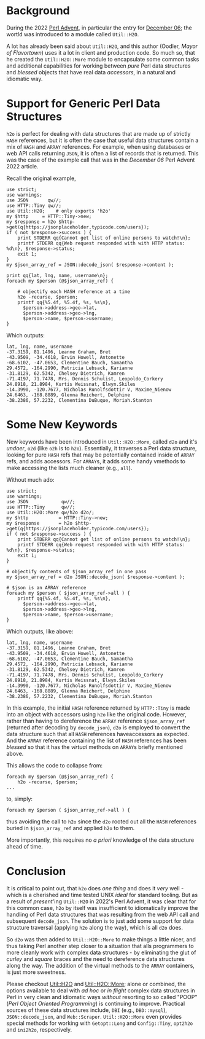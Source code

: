 # Background

During the 2022 [Perl Advent](https://perladvent.org/2022/2022-12-06.html), in particular the entry for [December 06](https://perladvent.org/2022/2022-12-06.html); the wortld was introduced to a module called `Util::H2O`.

A lot has already been said about `Util::H2O`, and this author (Oodler, _Mayor of Flavortown_) uses it a lot in client and production code. So much so, that he created the `Util::H2O::More` module to encapsulate some common tasks and additional capabilities for working between _pure_ Perl data structures and _blessed_ objects that have real data _accessors_, in a natural and idiomatic way.

# Support for Generic Perl Data Structures

`h2o` is perfect for dealing with data structures that are made up of strictly `HASH` references, but it is often the case that useful data structures contain a mix of `HASH` and `ARRAY` references. For example, when using databases or web API calls returning `JSON`, it is often a list of records that is returned. This was the case of the example call that was in the _December 06_ Perl Advent 2022 article. 

Recall the original example,

    use strict;
    use warnings;
    use JSON       qw//;
    use HTTP::Tiny qw//;
    use Util::H2O;    # only exports 'h2o'
    my $http     = HTTP::Tiny->new;
    my $response = h2o $http->get(q{https://jsonplaceholder.typicode.com/users});
    if ( not $response->success ) {
        print STDERR qq{Cannot get list of online persons to watch!\n};
        printf STDERR qq{Web request responded with with HTTP status: %d\n}, $response->status;
        exit 1;
    }
    my $json_array_ref = JSON::decode_json( $response->content );

    print qq{lat, lng, name, username\n};
    foreach my $person (@$json_array_ref) {

        # objectify each HASH reference at a time
        h2o -recurse, $person;
        printf qq{%5.4f, %5.4f, %s, %s\n},
          $person->address->geo->lat,
          $person->address->geo->lng,
          $person->name, $person->username;
    }

Which outputs:

    lat, lng, name, username
    -37.3159, 81.1496, Leanne Graham, Bret
    -43.9509, -34.4618, Ervin Howell, Antonette
    -68.6102, -47.0653, Clementine Bauch, Samantha
    29.4572, -164.2990, Patricia Lebsack, Karianne
    -31.8129, 62.5342, Chelsey Dietrich, Kamren
    -71.4197, 71.7478, Mrs. Dennis Schulist, Leopoldo_Corkery
    24.8918, 21.8984, Kurtis Weissnat, Elwyn.Skiles
    -14.3990, -120.7677, Nicholas Runolfsdottir V, Maxime_Nienow
    24.6463, -168.8889, Glenna Reichert, Delphine
    -38.2386, 57.2232, Clementina DuBuque, Moriah.Stanton

# Some New Keywords

New keywords have been introduced in `Util::H2O::More`, called `d2o` and it's _undoer_, `o2d` (like `o2h` is to `h2o`). Essentially, it traverses a Perl data structure, looking for pure `HASH` refs that may be potentially contained inside of `ARRAY` refs, and adds accessors. For `ARRAY`s, it adds some handy vmethods to make accessing the lists much cleaner (e.g., `all`).

Without much ado:

    use strict;
    use warnings;
    use JSON            qw//;
    use HTTP::Tiny      qw//;
    use Util::H2O::More qw/h2o d2o/;
    my $http           = HTTP::Tiny->new;
    my $response       = h2o $http->get(q{https://jsonplaceholder.typicode.com/users});
    if ( not $response->success ) {
        print STDERR qq{Cannot get list of online persons to watch!\n};
        printf STDERR qq{Web request responded with with HTTP status: %d\n}, $response->status;
        exit 1;
    }

    # objectify contents of $json_array_ref in one pass
    my $json_array_ref = d2o JSON::decode_json( $response->content );
    
    # $json is an ARRAY reference
    foreach my $person ( $json_array_ref->all ) {
        printf qq{%5.4f, %5.4f, %s, %s\n},
          $person->address->geo->lat,
          $person->address->geo->lng,
          $person->name, $person->username;
    }

Which outputs, like above:

    lat, lng, name, username
    -37.3159, 81.1496, Leanne Graham, Bret
    -43.9509, -34.4618, Ervin Howell, Antonette
    -68.6102, -47.0653, Clementine Bauch, Samantha
    29.4572, -164.2990, Patricia Lebsack, Karianne
    -31.8129, 62.5342, Chelsey Dietrich, Kamren
    -71.4197, 71.7478, Mrs. Dennis Schulist, Leopoldo_Corkery
    24.8918, 21.8984, Kurtis Weissnat, Elwyn.Skiles
    -14.3990, -120.7677, Nicholas Runolfsdottir V, Maxime_Nienow
    24.6463, -168.8889, Glenna Reichert, Delphine
    -38.2386, 57.2232, Clementina DuBuque, Moriah.Stanton

In this example, the initial `HASH` reference returned by `HTTP::Tiny` is made into an object with accessors using `h2o` like the original code. However, rather than having to dereference the `ARRAY` reference `$json_array_ref` (returned after decoding by `decode_json`), `d2o` is employed to convert the data structure such that all `HASH` references haveaccessors as expected. And the `ARRAY` reference containing the list of `HASH` references has been _blessed_ so that it has the _virtual_ methods on `ARRAY`s briefly mentioned above.

This allows the code to collapse from:

    foreach my $person (@$json_array_ref) {
        h2o -recurse, $person;
    ...

to, simply:

    foreach my $person ( $json_array_ref->all ) {

thus avoiding the call to `h2o` since the `d2o` rooted out all the `HASH` references buried in `$json_array_ref` and applied `h2o` to them.

More importantly, this requires no _a priori_ knowledge of the data structure ahead of time.

# Conclusion

It is critical to point out, that `h2o` does _one thing_ and does it _very_ well - which is a cherished and time tested UNIX _ideal_ for standard tooling. But as a result of _present_'ing `Util::H2O` in 2022's Perl Advent, it was clear that for this common case, `h2o` by itself was insufficient to idiomatically improve the handling of Perl data structures that was resulting from the web API call and subsequent `decode_json`. The solution is to just add some support for data structure traversal (applying `h2o` along the way), which is all `d2o` does.

So `d2o` was then added to `Util::H2O::More` to make things a little nicer, and thus taking Perl another step closer to a situation that alls programmers to more cleanly work with complex data structures - by eliminating the glut of _curley_ and _square_ braces and the need to dereference data structures along the way. The addition of the virtual methods to the `ARRAY` containers, is just more sweetness.

Please checkout [Util::H2O](https://metacpan.org/pod/Util::H2O) and [Util::H2O::More](https://metacpan.org/pod/Util::H2O::More); alone or combined, the options available to deal with _ad hoc_ or _in flight_ complex data structures in Perl in very clean and idiomatic ways _without_ resorting to so called "POOP" (_Perl Object Oriented Programming_) is continuing to improve. Practical sources of these data structures include, `DBI` (e.g., `DBD::mysql`), `JSON::decode_json`, and `Web::Scraper`. `Util::H2O::More` even provides special methods for working with `Getopt::Long` and `Config::Tiny`, `opt2h2o` and `ini2h2o`, respectively.
